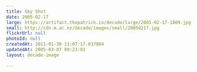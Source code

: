```yaml
---
title: Sky Shot
date: 2005-02-17
large: https://artifact.thepatrick.io/decade/large/2005-02-17-1809.jpg
small: http://cdn.m.ac.nz/decade/images/small/20050217.jpg
flickrUrl: null
photoId: null
createdAt: 2011-01-30 11:07:17.837804
updatedAt: 2005-03-07 09:23:01
layout: decade-image

---
```


